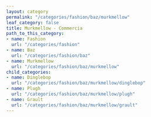 ```yaml
---
layout: category
permalink: "/categories/fashion/baz/murkmellow"
leaf_category: false
title: Murkmellow - Commercia
path_to_this_category:
- name: Fashion
  url: "/categories/fashion"
- name: Baz
  url: "/categories/fashion/baz"
- name: Murkmellow
  url: "/categories/fashion/baz/murkmellow"
child_categories:
- name: Dinglebop
  url: "/categories/fashion/baz/murkmellow/dinglebop"
- name: Plugh
  url: "/categories/fashion/baz/murkmellow/plugh"
- name: Grault
  url: "/categories/fashion/baz/murkmellow/grault"
---
```

